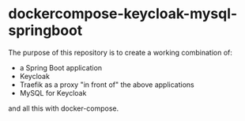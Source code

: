 # dockercompose-keycloak-mysql-springboot


The purpose of this repository is to create a working combination of:
- a Spring Boot application
- Keycloak 
- Traefik as a proxy "in front of" the above applications
- MySQL for Keycloak

and all this with docker-compose.
